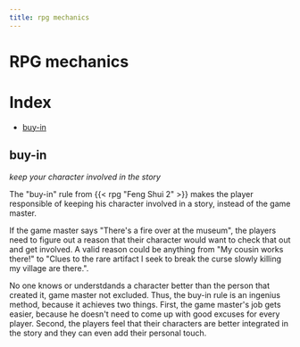 ```yaml
---
title: rpg mechanics
---
```


# RPG mechanics

# Index

- [buy-in](#buy-in)

## buy-in

*keep your character involved in the story*

The "buy-in" rule from {{< rpg "Feng Shui 2" >}} makes the player responsible of keeping his character involved in a story, instead of the game master.

If the game master says "There's a fire over at the museum", the players need to figure out a reason that their character would want to check that out and get involved. A valid reason could be anything from "My cousin works there!" to "Clues to the rare artifact I seek to break the curse slowly killing my village are there.".

No one knows or understdands a character better than the person that created it, game master not excluded. Thus, the buy-in rule is an ingenius method, because it achieves two things. First, the game master's job gets easier, because he doesn't need to come up with good excuses for every player. Second, the players feel that their characters are better integrated in the story and they can even add their personal touch.
